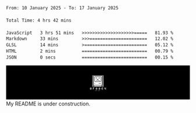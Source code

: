 <!--START_SECTION:waka-->

```txt
From: 10 January 2025 - To: 17 January 2025

Total Time: 4 hrs 42 mins

JavaScript   3 hrs 51 mins   >>>>>>>>>>>>>>>>>>>>=====   81.93 %
Markdown     33 mins         >>>======================   12.02 %
GLSL         14 mins         >========================   05.12 %
HTML         2 mins          =========================   00.79 %
JSON         0 secs          =========================   00.15 %
```

<!--END_SECTION:waka-->

<img src="https://raw.githubusercontent.com/n3xta/image-hosting/main/img/202411032331174.png"/>
My README is under construction. 
